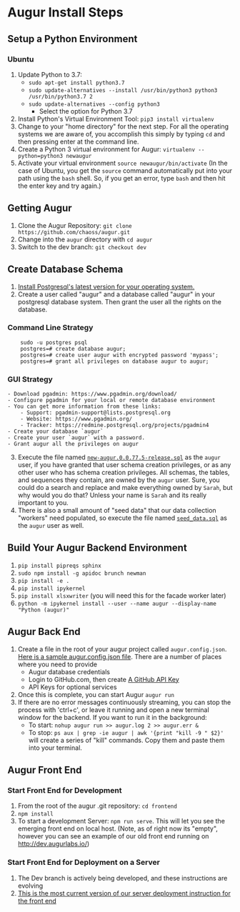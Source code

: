 # Augur Install Steps

## Setup a Python Environment
### Ubuntu 
1. Update Python to 3.7: 
    - `sudo apt-get install python3.7`
    - `sudo update-alternatives --install /usr/bin/python3 python3 /usr/bin/python3.7 2`
    - `sudo update-alternatives --config python3` 
        - Select the option for Python 3.7
2. Install Python's Virtual Environment Tool: `pip3 install virtualenv`
3. Change to your "home directory" for the next step. For all the operating systems we are aware of, you accomplish this simply by typing `cd` and then pressing enter at the command line. 
4. Create a Python 3 virtual environment for Augur: `virtualenv --python=python3 newaugur`
5. Activate your virtual environment `source newaugur/bin/activate` (In the case of Ubuntu, you get the `source` command automatically put into your path using the `bash` shell. So, if you get an error, type `bash` and then hit the enter key and try again.)

## Getting Augur
1. Clone the Augur Repository: `git clone https://github.com/chaoss/augur.git`
2. Change into the `augur` directory with `cd augur`
3. Switch to the dev branch:  `git checkout dev`

## Create Database Schema
1. [Install Postgresql's latest version for your operating system.](https://www.postgresql.org/download/)
2. Create a user called "augur" and a database called "augur" in your postgresql database system. Then grant the user all the rights on the database. 

### Command Line Strategy

```
    sudo -u postgres psql
    postgres=# create database augur;
    postgres=# create user augur with encrypted password 'mypass';
    postgres=# grant all privileges on database augur to augur;

```

### GUI Strategy 
    - Download pgadmin: https://www.pgadmin.org/download/
    - Configure pgadmin for your local or remote database environment
    - You can get more information from these links: 
        - Support: pgadmin-support@lists.postgresql.org
        - Website: https://www.pgadmin.org/
        - Tracker: https://redmine.postgresql.org/projects/pgadmin4
    - Create your database `augur`
    - Create your user `augur` with a password. 
    - Grant augur all the privileges on augur

3. Execute the file named [`new-augur.0.0.77.5-release.sql`](../../augur/persistence_schema/new-augur.0.0.77.5-release.sql) as the `augur` user, if you have granted that user schema creation privileges, or as any other user who has schema creation privileges.  All schemas, the tables, and sequences they contain, are owned by the `augur` user. Sure, you could do a search and replace and make everything owned by `Sarah`, but why would you do that? Unless your name is `Sarah` and its really important to you. 
4. There is also a small amount of "seed data" that our data collection "workers" need populated, so execute the file named [`seed_data.sql`](../../augur/persistence_schema/new-augur.0.0.77.5-release.sql) as the `augur` user as well. 

## Build Your Augur Backend Environment
1. `pip install pipreqs sphinx`
2. `sudo npm install -g apidoc brunch newman` 
3. `pip install -e .` 
4. `pip install ipykernel`
5. `pip install xlsxwriter` (you will need this for the facade worker later)
5. `python -m ipykernel install --user --name augur --display-name "Python (augur)"`

## Augur Back End
1. Create a file in the root of your augur project called `augur.config.json`. [Here is a sample augur.config.json file](./augur-sample-cnfg.json). There are a number of places where you need to provide
    - Augur database credentials
    - Login to GitHub.com, then create [A GitHub API Key](https://github.com/settings/tokens)  
    - API Keys for optional services
2. Once this is complete, you can start Augur `augur run`
3. If there are no error messages continuously streaming, you can stop the process with 'ctrl+c', or leave it running and open a new terminal window for the backend. If you want to run it in the background: 
    - To start: `nohup augur run >> augur.log 2 >> augur.err &`
    - To stop: `ps aux | grep -ie augur | awk '{print "kill -9 " $2}'` will create a series of "kill" commands. Copy them and paste them into your terminal. 

## Augur Front End
### Start Front End for Development
1. From the root of the augur .git repository: `cd frontend`
2. `npm install`
3. To start a development Server: `npm run serve`. This will let you see the emerging front end on local host. (Note, as of right now its "empty", however you can see an example of our old front end running on http://dev.augurlabs.io/)  

### Start Front End for Deployment on a Server
1. The Dev branch is actively being developed, and these instructions are evolving 
2. [This is the most current version of our server deployment instruction for the front end](./augur-deployment.md)

